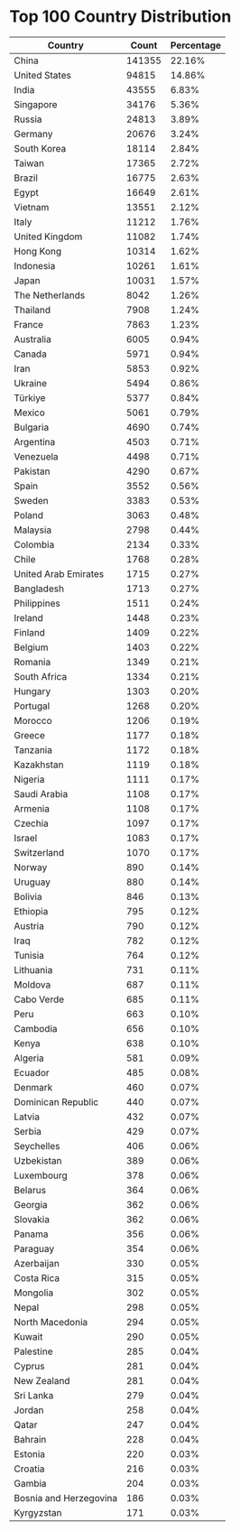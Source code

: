 # Top 100 Country Distribution
| Country | Count | Percentage |
|----|----|----|
| China | 141355 | 22.16% |
| United States | 94815 | 14.86% |
| India | 43555 | 6.83% |
| Singapore | 34176 | 5.36% |
| Russia | 24813 | 3.89% |
| Germany | 20676 | 3.24% |
| South Korea | 18114 | 2.84% |
| Taiwan | 17365 | 2.72% |
| Brazil | 16775 | 2.63% |
| Egypt | 16649 | 2.61% |
| Vietnam | 13551 | 2.12% |
| Italy | 11212 | 1.76% |
| United Kingdom | 11082 | 1.74% |
| Hong Kong | 10314 | 1.62% |
| Indonesia | 10261 | 1.61% |
| Japan | 10031 | 1.57% |
| The Netherlands | 8042 | 1.26% |
| Thailand | 7908 | 1.24% |
| France | 7863 | 1.23% |
| Australia | 6005 | 0.94% |
| Canada | 5971 | 0.94% |
| Iran | 5853 | 0.92% |
| Ukraine | 5494 | 0.86% |
| Türkiye | 5377 | 0.84% |
| Mexico | 5061 | 0.79% |
| Bulgaria | 4690 | 0.74% |
| Argentina | 4503 | 0.71% |
| Venezuela | 4498 | 0.71% |
| Pakistan | 4290 | 0.67% |
| Spain | 3552 | 0.56% |
| Sweden | 3383 | 0.53% |
| Poland | 3063 | 0.48% |
| Malaysia | 2798 | 0.44% |
| Colombia | 2134 | 0.33% |
| Chile | 1768 | 0.28% |
| United Arab Emirates | 1715 | 0.27% |
| Bangladesh | 1713 | 0.27% |
| Philippines | 1511 | 0.24% |
| Ireland | 1448 | 0.23% |
| Finland | 1409 | 0.22% |
| Belgium | 1403 | 0.22% |
| Romania | 1349 | 0.21% |
| South Africa | 1334 | 0.21% |
| Hungary | 1303 | 0.20% |
| Portugal | 1268 | 0.20% |
| Morocco | 1206 | 0.19% |
| Greece | 1177 | 0.18% |
| Tanzania | 1172 | 0.18% |
| Kazakhstan | 1119 | 0.18% |
| Nigeria | 1111 | 0.17% |
| Saudi Arabia | 1108 | 0.17% |
| Armenia | 1108 | 0.17% |
| Czechia | 1097 | 0.17% |
| Israel | 1083 | 0.17% |
| Switzerland | 1070 | 0.17% |
| Norway | 890 | 0.14% |
| Uruguay | 880 | 0.14% |
| Bolivia | 846 | 0.13% |
| Ethiopia | 795 | 0.12% |
| Austria | 790 | 0.12% |
| Iraq | 782 | 0.12% |
| Tunisia | 764 | 0.12% |
| Lithuania | 731 | 0.11% |
| Moldova | 687 | 0.11% |
| Cabo Verde | 685 | 0.11% |
| Peru | 663 | 0.10% |
| Cambodia | 656 | 0.10% |
| Kenya | 638 | 0.10% |
| Algeria | 581 | 0.09% |
| Ecuador | 485 | 0.08% |
| Denmark | 460 | 0.07% |
| Dominican Republic | 440 | 0.07% |
| Latvia | 432 | 0.07% |
| Serbia | 429 | 0.07% |
| Seychelles | 406 | 0.06% |
| Uzbekistan | 389 | 0.06% |
| Luxembourg | 378 | 0.06% |
| Belarus | 364 | 0.06% |
| Georgia | 362 | 0.06% |
| Slovakia | 362 | 0.06% |
| Panama | 356 | 0.06% |
| Paraguay | 354 | 0.06% |
| Azerbaijan | 330 | 0.05% |
| Costa Rica | 315 | 0.05% |
| Mongolia | 302 | 0.05% |
| Nepal | 298 | 0.05% |
| North Macedonia | 294 | 0.05% |
| Kuwait | 290 | 0.05% |
| Palestine | 285 | 0.04% |
| Cyprus | 281 | 0.04% |
| New Zealand | 281 | 0.04% |
| Sri Lanka | 279 | 0.04% |
| Jordan | 258 | 0.04% |
| Qatar | 247 | 0.04% |
| Bahrain | 228 | 0.04% |
| Estonia | 220 | 0.03% |
| Croatia | 216 | 0.03% |
| Gambia | 204 | 0.03% |
| Bosnia and Herzegovina | 186 | 0.03% |
| Kyrgyzstan | 171 | 0.03% |
